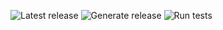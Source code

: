 ![Latest release](https://img.shields.io/github/v/release/leandro-hermes/github-actions-test?label=Release&logo=github)
![Generate release](https://github.com/leandro-hermes/github-actions-test/workflows/Generate%20release/badge.svg)
![Run tests](https://github.com/leandro-hermes/github-actions-test/workflows/Run%20tests/badge.svg)

